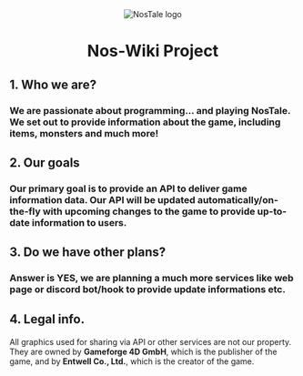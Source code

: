 <center>
<img src="//gf2.geo.gfsrv.net/cdn13/02f12f6e3cfa760f52f57fa152387a.png" alt="NosTale logo"></br>
<h1>Nos-Wiki Project</h1>
</center>


## 1. Who we are?
### We are passionate about programming... and playing NosTale. We set out to provide information about the game, including items, monsters and much more! 

## 2. Our goals
### Our primary goal is to provide an API to deliver game information data. Our API will be updated automatically/on-the-fly with upcoming changes to the game to provide up-to-date information to users.

## 3. Do we have other plans?
### Answer is YES, we are planning a much more services like web page or discord bot/hook to provide update informations etc.

## 4. Legal info.
#### 
All graphics used for sharing via API or other services are not our property. They are owned by **Gameforge 4D GmbH**, which is the publisher of the game, and by **Entwell Co., Ltd.**, which is the creator of the game.

